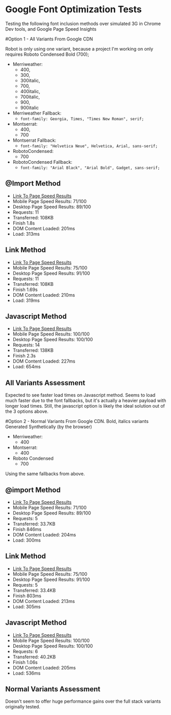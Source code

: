 Google Font Optimization Tests
==============================

Testing the following font inclusion methods over simulated 3G in Chrome Dev tools, and Google Page Speed Insights

#Option 1 - All Variants From Google CDN

Robot is only using one variant, because a project I'm working on only requires Roboto Condensed Bold (700);

- Merriweather:
  - 400,
  - 300,
  - 300italic,
  - 700,
  - 400italic,
  - 700italic,
  - 900,
  - 900italic
- Merriweather Fallback:
  - `font-family: Georgia, Times, "Times New Roman", serif;`
- Montserrat:
  - 400,
  - 700
- Montserrat Fallback:
  - `font-family: "Helvetica Neue", Helvetica, Arial, sans-serif;`
- RobotoCondensed:
  - 700
- RobotoCondensed Fallback:
  - `font-family: "Arial Black", "Arial Bold", Gadget, sans-serif;`

## @Import Method
  - [Link To Page Speed Results](https://developers.google.com/speed/pagespeed/insights/?url=https%3A%2F%2Fsomecallmejosh.github.io%2Fgoogle-font-tests%2Fimport-method.html&tab=desktop)
  - Mobile Page Speed Results: 71/100
  - Desktop Page Speed Results: 89/100
  - Requests: 11
  - Transferred: 108KB
  - Finish 1.8s
  - DOM Content Loaded: 201ms
  - Load: 313ms

## Link Method
  - [Link To Page Speed Results](https://developers.google.com/speed/pagespeed/insights/?url=https%3A%2F%2Fsomecallmejosh.github.io%2Fgoogle-font-tests%2Flink-method.html&tab=mobile)
  - Mobile Page Speed Results: 75/100
  - Desktop Page Speed Results: 91/100
  - Requests: 11
  - Transferred: 108KB
  - Finish 1.69s
  - DOM Content Loaded: 210ms
  - Load: 319ms

## Javascript Method
  - [Link To Page Speed Results](https://developers.google.com/speed/pagespeed/insights/?url=https%3A%2F%2Fsomecallmejosh.github.io%2Fgoogle-font-tests%2Fjavascript-method.html&tab=desktop)
  - Mobile Page Speed Results: 100/100
  - Desktop Page Speed Results: 100/100
  - Requests: 14
  - Transferred: 138KB
  - Finish 2.3s
  - DOM Content Loaded: 227ms
  - Load: 654ms

## All Variants Assessment

Expected to see faster load times on Javascript method. Seems to load much faster due to the font fallbacks, but it's actually a heavier payload with longer load times. Still, the javascript option is likely the ideal solution out of the 3 options above.

#Option 2 - Normal Variants From Google CDN. Bold, italics variants Generated Synthetically (by the browser)

- Merriweather:
  - 400
- Montserrat:
  - 400
- Roboto Condensed
  - 700

Using the same fallbacks from above.

## @import Method
- [Link To Page Speed Results](https://developers.google.com/speed/pagespeed/insights/?url=https%3A%2F%2Fsomecallmejosh.github.io%2Fgoogle-font-tests%2Fnormal-variants%2Fimport-method.html&tab=mobile)
- Mobile Page Speed Results: 71/100
- Desktop Page Speed Results: 89/100
- Requests: 5
- Transferred: 33.7KB
- Finish 846ms
- DOM Content Loaded: 204ms
- Load: 300ms

## Link Method
- [Link To Page Speed Results](https://developers.google.com/speed/pagespeed/insights/?url=https%3A%2F%2Fsomecallmejosh.github.io%2Fgoogle-font-tests%2Fnormal-variants%2Flink-method.html)
- Mobile Page Speed Results: 75/100
- Desktop Page Speed Results: 91/100
- Requests: 5
- Transferred: 33.4KB
- Finish 803ms
- DOM Content Loaded: 213ms
- Load: 305ms

## Javascript Method
- [Link To Page Speed Results](https://developers.google.com/speed/pagespeed/insights/?url=https%3A%2F%2Fsomecallmejosh.github.io%2Fgoogle-font-tests%2Fnormal-variants%2Fjavascript-method.html&tab=desktop)
- Mobile Page Speed Results: 100/100
- Desktop Page Speed Results: 100/100
- Requests: 6
- Transferred: 40.2KB
- Finish 1.06s
- DOM Content Loaded: 205ms
- Load: 536ms


## Normal Variants Assessment

Doesn't seem to offer huge performance gains over the full stack variants originally tested.
